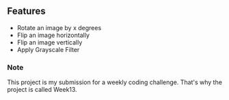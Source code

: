 ## Features

- Rotate an image by x degrees
- Flip an image horizontally
- Flip an image vertically
- Apply Grayscale Filter

### Note
This project is my submission for a weekly coding challenge. That's why the project is called Week13.
